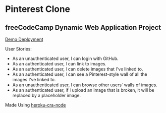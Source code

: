 # Pinterest Clone

## freeCodeCamp Dynamic Web Application Project

[Demo Deployment](https://elliotjz-pinterest-clone.herokuapp.com/)

User Stories:
 - As an unauthenticated user, I can login with GitHub.
 - As an authenticated user, I can link to images.
 - As an authenticated user, I can delete images that I've linked to.
 - As an authenticated user, I can see a Pinterest-style wall of all the images I've linked to.
 - As an unauthenticated user, I can browse other users' walls of images.
 - As an authenticated user, if I upload an image that is broken, it will be replaced by a placeholder image.

Made Using [heroku-cra-node](https://github.com/mars/heroku-cra-node)
